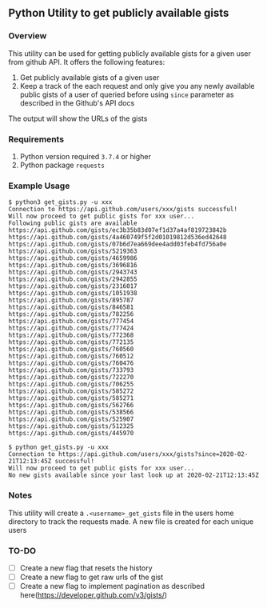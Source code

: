 ## Python Utility to get publicly available gists  

### Overview
This utility can be used for getting publicly available gists for a given user from github API. 
It offers the following features:

1. Get publicly available gists of a given user
2. Keep a track of the each request and only give you any newly available public gists of a user of queried before 
using ```since``` parameter as described in the Github's API docs

The output will show the URLs of the gists

### Requirements
1. Python version required ```3.7.4``` or higher
2. Python package ```requests```

### Example Usage
```
$ python3 get_gists.py -u xxx
Connection to https://api.github.com/users/xxx/gists successful!
Will now proceed to get public gists for xxx user...
Following public gists are available
https://api.github.com/gists/ec3b35b83d07ef1d37a4af819723842b
https://api.github.com/gists/4a460749f5f2d01019812d536ed42648
https://api.github.com/gists/07b6d7ea669dee4add03feb4fd756a0e
https://api.github.com/gists/5219363
https://api.github.com/gists/4659986
https://api.github.com/gists/3696816
https://api.github.com/gists/2943743
https://api.github.com/gists/2942855
https://api.github.com/gists/2316017
https://api.github.com/gists/1051938
https://api.github.com/gists/895787
https://api.github.com/gists/846581
https://api.github.com/gists/782256
https://api.github.com/gists/777454
https://api.github.com/gists/777424
https://api.github.com/gists/772368
https://api.github.com/gists/772135
https://api.github.com/gists/760560
https://api.github.com/gists/760512
https://api.github.com/gists/760476
https://api.github.com/gists/733793
https://api.github.com/gists/722270
https://api.github.com/gists/706255
https://api.github.com/gists/585272
https://api.github.com/gists/585271
https://api.github.com/gists/562766
https://api.github.com/gists/538566
https://api.github.com/gists/525907
https://api.github.com/gists/512325
https://api.github.com/gists/445970

$ python get_gists.py -u xxx        
Connection to https://api.github.com/users/xxx/gists?since=2020-02-21T12:13:45Z successful!
Will now proceed to get public gists for xxx user...
No new gists available since your last look up at 2020-02-21T12:13:45Z

```

### Notes

This utility will create a ```.<username>_get_gists``` file in the users home directory to track the requests made.
A new file is created for each unique users

### TO-DO

- [ ] Create a new flag that resets the history
- [ ] Create a new flag to get raw urls of the gist
- [ ] Create a new flag to implement pagination as described here(https://developer.github.com/v3/gists/)
